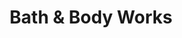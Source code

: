 ---
title: "Bath & Body Works"
url: /glendale/bath-and-body-works-west-arrowhead-town-ctr/
shop: beauty
---